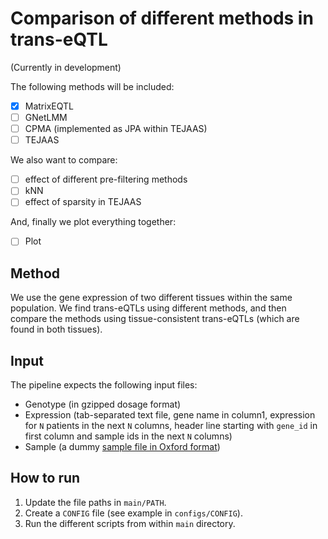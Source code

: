 # Comparison of different methods in trans-eQTL

(Currently in development)

The following methods will be included:
* [x] MatrixEQTL
* [ ] GNetLMM
* [ ] CPMA (implemented as JPA within TEJAAS)
* [ ] TEJAAS

We also want to compare:
* [ ] effect of different pre-filtering methods
* [ ] kNN
* [ ] effect of sparsity in TEJAAS

And, finally we plot everything together:
* [ ] Plot

## Method
We use the gene expression of two different tissues within the same population.
We find trans-eQTLs using different methods,
and then compare the methods using tissue-consistent trans-eQTLs (which are found in both tissues).

## Input
The pipeline expects the following input files:
* Genotype (in gzipped dosage format)
* Expression (tab-separated text file, gene name in column1, expression for `N` patients in the next `N` columns, header line starting with `gene_id` in first column and sample ids in the next `N` columns)
* Sample (a dummy [sample file in Oxford format](http://www.stats.ox.ac.uk/~marchini/software/gwas/file_format.html))

## How to run
1. Update the file paths in `main/PATH`.
2. Create a `CONFIG` file (see example in `configs/CONFIG`).
3. Run the different scripts from within `main` directory.
